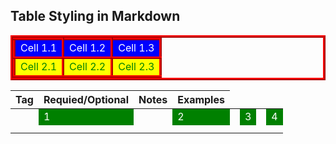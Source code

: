 ## Table Styling in Markdown

<table style="border:ridge 4px red">
  <tr style="background-color:blue;color:white;" id="ROW1">
    <td style="border:ridge 4px red" >Cell 1.1</td>
    <td style="border:ridge 4px red">Cell 1.2</td>
    <td style="border:ridge 4px red">Cell 1.3</td>
  </tr>
  <tr style="background-color:yellow;color:green;" id="ROW2">
    <td style="border:ridge 4px red">Cell 2.1</td>
    <td style="border:ridge 4px red">Cell 2.2</td>
    <td style="border:ridge 4px red">Cell 2.3</td>
  </tr>
</table>

|Tag|Requied/Optional  |Notes  |Examples  |
|--|--|--|--|
| <td style="background-color:green;color:white;">1</td> | <td style="background-color:green;color:white;">2</td> | <td style="background-color:green;color:white;">3</td> | <td style="background-color:green;color:white;">4</td> |
|  |  |  |  |
|  |  |  |  |
